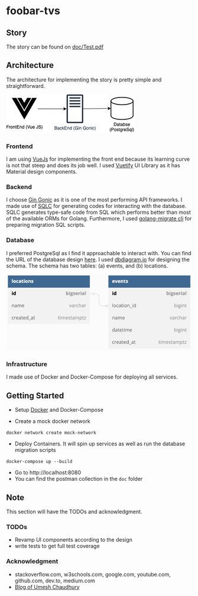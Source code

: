 # foobar-tvs
## Story
The story can be found on [doc/Test.pdf](https://github.com/shuhanmirza/foobar-tvs/blob/main/doc/Test.pdf)

## Architecture
The architecture for implementing the story is pretty simple and straightforward.

![arc](doc/arc.png)

### Frontend
I am using [VueJs](https://vuejs.org/) for implementing the front end because its learning curve is not that steep and does its job well. I used [Vuetify](https://vuetifyjs.com/en/) UI Library as it has Material design components.

### Backend
I choose [Gin Gonic](https://github.com/gin-gonic/gin) as it is one of the most performing API frameworks. I made use of [SQLC](https://github.com/kyleconroy/sqlc) for generating codes for interacting with the database. SQLC generates type-safe code from SQL which performs better than most of the available ORMs for Golang. Furthermore, I used  [golang-migrate cli](https://github.com/golang-migrate/migrate) for preparing migration SQL scripts.

### Database
I preferred PostgreSql as I find it approachable to interact with.
You can find the URL of the database design [here](https://dbdiagram.io/d/63613e8e5170fb6441dcf57f). I used [dbdiagram.io](https://dbdiagram.io) for designing the schema. The schema has two tables: (a) events, and (b) locations.

![Image](doc/db_design.png)

### Infrastructure
I made use of Docker and Docker-Compose for deploying all services.

## Getting Started

- Setup [Docker](https://docker.com) and Docker-Compose

- Create a mock docker network
```
docker network create mock-network
```

- Deploy Containers. It will spin up services as well as run the database migration scripts
```
docker-compose up --build
```

- Go to http://localhost:8080
- You can find the postman collection in the `doc` folder


## Note
This section will have the TODOs and acknowledgment.

### TODOs
- Revamp UI components according to the design
- write tests to get full test coverage

### Acknowledgment
-  stackoverflow.com, w3schools.com, google.com, youtube.com, github.com, dev.to, medium.com
- [Blog of Umesh Chaudhury](https://dev.to/umschaudhary/blog-with-go-gin-mysql-and-docker-part-2-3k8n)
